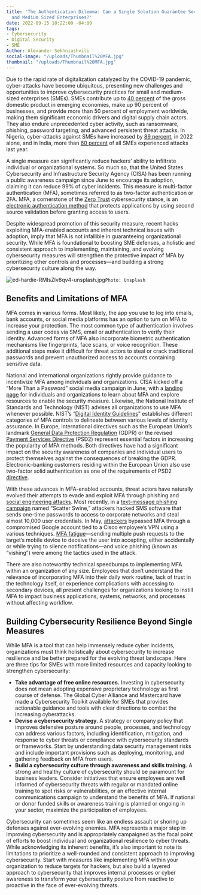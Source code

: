 ```yaml
---
title: 'The Authentication Dilemma: Can a Single Solution Guarantee Security for Small
  and Medium Sized Enterprises?'
date: 2022-09-15 10:22:00 -04:00
tags:
- Cybersecurity
- Digital Security
- SME
Author: Alexander Sekhniashvili
social-image: "/uploads/Thumbnail%20MFA.jpg"
thumbnail: "/uploads/Thumbnail%20MFA.jpg"
---
```


Due to the rapid rate of digitalization catalyzed by the COVID-19 pandemic, cyber-attacks have become ubiquitous, presenting new challenges and opportunities to improve cybersecurity practices for small and medium-sized enterprises (SMEs). SMEs contribute up to [40 percent](https://www.worldbank.org/en/topic/smefinance) of the gross domestic product in emerging economies, make up 90 percent of businesses, and provide more than 50 percent of employment worldwide, making them significant economic drivers and digital supply chain actors. They also endure unprecedented cyber activity, such as ransomware, phishing, password targeting, and advanced persistent threat attacks. In Nigeria, cyber-attacks against SMEs have increased by [89 percent](https://guardian.ng/business-services/cyber-attack-on-nigerian-smes-up-by-89-per-cent-in-2022/), in 2022 alone, and in India, more than [60 percent](https://timesofindia.indiatimes.com/business/india-business/more-than-60-of-mid-sized-indian-organizations-surveyed-fell-victim-to-a-cyberattack-in-2021-sophos-research-shows/articleshow/90517626.cms) of all SMEs experienced attacks last year. 

<!--more-->

A single measure can significantly reduce hackers’ ability to infiltrate individual or organizational systems. So much so, that the United States Cybersecurity and Infrastructure Security Agency (CISA) has been running a public awareness campaign since June to encourage its adoption, claiming it can reduce 99% of cyber incidents. This measure is multi-factor authentication (MFA), sometimes referred to as two-factor authentication or 2FA. MFA, a cornerstone of the [Zero Trust](https://www.microsoft.com/en-us/security/business/zero-trust) cybersecurity stance, is an [electronic authentication method](https://www.cisco.com/c/en/us/products/security/what-is-multi-factor-authentication.html) that protects applications by using second source validation before granting access to users. 

Despite widespread promotion of this security measure, recent hacks exploiting MFA-enabled accounts and inherent technical issues with adoption, imply that MFA is not infallible in guaranteeing organizational security. While MFA is foundational to boosting SME defenses, a holistic and consistent approach to implementing, maintaining, and evolving cybersecurity measures will strengthen the protective impact of MFA by prioritizing other controls and processes—and building a strong cybersecurity culture along the way.

![ed-hardie-RMIsZlv8qv4-unsplash.jpg](/uploads/ed-hardie-RMIsZlv8qv4-unsplash.jpg)`Photo: Unsplash`

## Benefits and Limitations of MFA

MFA comes in various forms. Most likely, the app you use to log into emails, bank accounts, or social media platforms has an option to turn on MFA to increase your protection. The most common type of authentication involves sending a user codes via SMS, email or authentication to verify their identity. Advanced forms of MFA also incorporate biometric authentication mechanisms like fingerprints, face scans, or voice recognition. These additional steps make it difficult for threat actors to steal or crack traditional passwords and prevent unauthorized access to accounts containing sensitive data.  

National and international organizations rightly provide guidance to incentivize MFA among individuals and organizations. CISA kicked off a “More Than a Password” social media campaign in June, with a [landing page](https://www.cisa.gov/mfa) for individuals and organizations to learn about MFA and explore resources to enable the security measure. Likewise, the National Institute of Standards and Technology (NIST) advises all organizations to use MFA whenever possible. NIST’s “[Digital Identity Guidelines](https://pages.nist.gov/800-63-3/sp800-63-3.html#:~:text=Digital%20Identity%20Guidelines%201%201%20Purpose%20This%20section,a%20subject%20engaged%20in%20an%20online%20transaction.%20)” establishes different categories of MFA controls to delineate between various levels of identity assurance. In Europe, international directives such as the European Union’s landmark [General Data Protection Regulation](https://gdpr.eu/what-is-gdpr/#:~:text=The%20General%20Data%20Protection%20Regulation,to%20people%20in%20the%20EU.) (GDPR) or the revised [Payment Services Directive](https://ec.europa.eu/info/law/payment-services-psd-2-directive-eu-2015-2366_en) (PSD2) represent essential factors in increasing the popularity of MFA methods. Both directives have had a significant impact on the security awareness of companies and individual users to protect themselves against the consequences of breaking the GDPR. Electronic-banking customers residing within the European Union also use two-factor solid authentication as one of the requirements of PSD2 [directive](https://secfense.com/blog/mfa-trends-and-recommendations/).

With these advances in MFA-enabled accounts, threat actors have naturally evolved their attempts to evade and exploit MFA through phishing and [social engineering attacks](https://www.cisa.gov/uscert/ncas/tips/ST04-014). Most recently, in a [text-message phishing campaign](https://www.cybersecuritydive.com/news/okta-twilio-phishing-attack/630820/) named “Scatter Swine,” attackers hacked SMS software that sends one-time passwords to access to corporate networks and steal almost 10,000 user credentials. In May, [attackers](https://blog.talosintelligence.com/2022/08/recent-cyber-attack.html) bypassed MFA through a compromised Google account tied to a Cisco employee’s VPN using a various techniques. [MFA fatigue](https://www.nasdaq.com/articles/cisco-systems-faced-cyberattack-from-hacked-employees-google-account)—sending multiple push requests to the target’s mobile device to deceive the user into accepting, either accidentally or while trying to silence notifications—and voice phishing (known as “vishing”) were among the tactics used in the attack.

There are also noteworthy technical speedbumps to implementing MFA within an organization of any size. Employees that don’t understand the relevance of incorporating MFA into their daily work routine, lack of trust in the technology itself, or experience complications with accessing to secondary devices, all present challenges for organizations looking to instill MFA to impact business applications, systems, networks, and processes without affecting workflow.

## Building Cybersecurity Resilience Beyond Single Measures

While MFA is a tool that can help immensely reduce cyber incidents, organizations must think holistically about cybersecurity to increase resilience and be better prepared for the evolving threat landscape. Here are three tips for SMEs with more limited resources and capacity looking to strengthen cybersecurity: 

* **Take advantage of free online resources.** Investing in cybersecurity does not mean adopting expensive proprietary technology as first course of defense. The Global Cyber Alliance and Mastercard have made a Cybersecurity Toolkit available for SMEs that provides actionable guidance and tools with clear directions to combat the increasing cyberattacks.
* **Devise a cybersecurity strategy.** A strategy or company policy that improves defensive posture around people, processes, and technology can address various factors, including identification, mitigation, and response to cyber threats or compliance with cybersecurity standards or frameworks. Start by understanding data security management risks and include important provisions such as deploying, monitoring, and gathering feedback on MFA from users. 
* **Build a cybersecurity culture through awareness and skills training.** A strong and healthy culture of cybersecurity should be paramount for business leaders. Consider initiatives that ensure employees are well informed of cybersecurity threats with regular or mandated online training to spot risks or vulnerabilities, or an effective internal communications campaign to understand the benefits of MFA. If national or donor funded skills or awareness training is planned or ongoing in your sector, maximize the participation of employees. 

Cybersecurity can sometimes seem like an endless assault or shoring up defenses against ever-evolving enemies. MFA represents a major step in improving cybersecurity and is appropriately campaigned as the focal point of efforts to boost individual and organizational resilience to cyber threats. While acknowledging its inherent benefits, it’s also important to note its limitations to prioritize a well-rounded and consistent approach to improving cybersecurity. Start with measures like implementing MFA within your organization to reduce targets for hackers, but also build a layered approach to cybersecurity that improves internal processes or cyber awareness to transform your cybersecurity posture from reactive to proactive in the face of ever-evolving threats. 